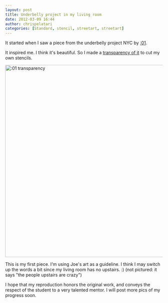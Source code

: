 ```yaml
---
layout: post
title: Underbelly project in my living room
date: 2012-03-09 16:44
author: chrispelatari
categories: [Standard, stencil, streetart, streetart]
---
```

It started when I saw a piece from the underbelly project NYC by <a href="http://joeiurato.wordpress.com/">:01</a>.

It inspired me. I think it's beautiful. So I made a <a href="http://instagr.am/p/nCCrW/">transparency of it</a> to cut my own stencils.

<img class="alignnone" title=":01 transparency" src="http://distilleryimage6.s3.amazonaws.com/3b4404624d4e11e180c9123138016265_7.jpg" alt=":01 transparency" width="612" height="612" />

This is my first piece. I'm using Joe's art as a guideline. I think I may switch up the words a bit since my living room has no upstairs. :) (not pictured: it says "the people upstairs are crazy")

I hope that my reproduction honors the original work, and conveys the respect of the student to a very talented mentor. I will post more pics of my progress soon.
